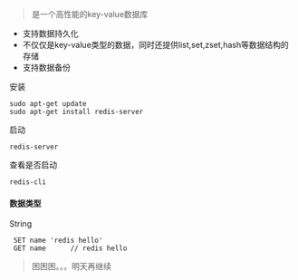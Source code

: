 > 是一个高性能的key-value数据库
		
* 支持数据持久化   
* 不仅仅是key-value类型的数据，同时还提供list,set,zset,hash等数据结构的存储
* 支持数据备份

安装
	
	sudo apt-get update
	sudo apt-get install redis-server
	
启动

	redis-server
	
查看是否启动

	redis-cli
	
#### 数据类型

String

	 SET name 'redis hello'
	 GET name      // redis hello

> 困困困。。。明天再继续